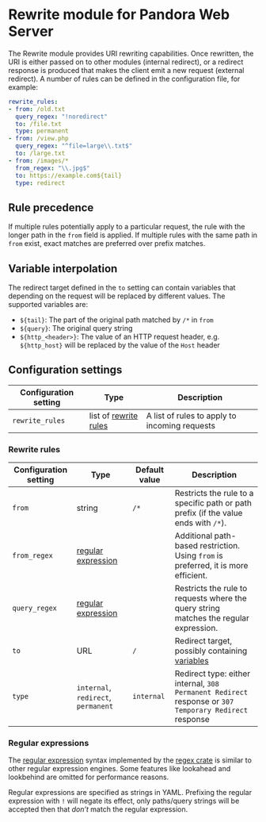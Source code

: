 # Rewrite module for Pandora Web Server

The Rewrite module provides URI rewriting capabilities. Once rewritten, the URI is either passed on to other modules (internal redirect), or a redirect response is produced that makes the client emit a new request (external redirect). A number of rules can be defined in the configuration file, for example:

```yaml
rewrite_rules:
- from: /old.txt
  query_regex: "!noredirect"
  to: /file.txt
  type: permanent
- from: /view.php
  query_regex: "^file=large\\.txt$"
  to: /large.txt
- from: /images/*
  from_regex: "\\.jpg$"
  to: https://example.com${tail}
  type: redirect
```

## Rule precedence

If multiple rules potentially apply to a particular request, the rule with the longer path in the `from` field is applied. If multiple rules with the same path in `from` exist, exact matches are preferred over prefix matches.

## Variable interpolation

The redirect target defined in the `to` setting can contain variables that depending on the request will be replaced by different values. The supported variables are:

* `${tail}`: The part of the original path matched by `/*` in `from`
* `${query}`: The original query string
* `${http_<header>}`: The value of an HTTP request header, e.g. `${http_host}` will be replaced by the value of the `Host` header

## Configuration settings

| Configuration setting   | Type                  | Description |
|-------------------------|-----------------------|-------------|
| `rewrite_rules`         | list of [rewrite rules](#rewrite-rules) | A list of rules to apply to incoming requests |

### Rewrite rules

| Configuration setting   | Type               | Default value | Description |
|-------------------------|--------------------|---------------|-------------|
| `from`                  | string             | `/*`          | Restricts the rule to a specific path or path prefix (if the value ends with `/*`). |
| `from_regex`            | [regular expression](#regular-expressions) |               | Additional path-based restriction. Using `from` is preferred, it is more efficient. |
| `query_regex`           | [regular expression](#regular-expressions) |               | Restricts the rule to requests where the query string matches the regular expression. |
| `to`                    | URL                | `/`           | Redirect target, possibly containing [variables](#variable-interpolation) |
| `type`                  | `internal`, `redirect`, `permanent` | `internal` | Redirect type: either internal, `308 Permanent Redirect` response or `307 Temporary Redirect` response |

### Regular expressions

The [regular expression](https://en.wikipedia.org/wiki/Regular_expression) syntax implemented by the [regex crate](https://crates.io/crates/regex) is similar to other regular expression engines. Some features like lookahead and lookbehind are omitted for performance reasons.

Regular expressions are specified as strings in YAML. Prefixing the regular expression with `!` will negate its effect, only paths/query strings will be accepted then that *don’t* match the regular expression.

